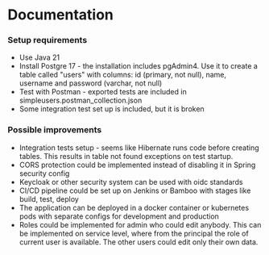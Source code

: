 # Documentation

### Setup requirements

* Use Java 21
* Install Postgre 17 - the installation includes pgAdmin4. Use it to create a table called "users" with columns: id (primary, not null), name, username and password (varchar, not null)
* Test with Postman - exported tests are included in simpleusers.postman_collection.json
* Some integration test set up is included, but it is broken

### Possible improvements

* Integration tests setup - seems like Hibernate runs code before creating tables. This results in table not found exceptions on test startup.
* CORS protection could be implemented instead of disabling it in Spring security config
* Keycloak or other security system can be used with oidc standards
* CI/CD pipeline could be set up on Jenkins or Bamboo with stages like build, test, deploy
* The application can be deployed in a docker container or kubernetes pods with separate configs for development and production
* Roles could be implemented for admin who could edit anybody. This can be implemented on service level, where from the principal the role of current user is available. The other users could edit only their own data.
